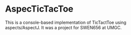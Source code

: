# AspecTicTacToe

This is a console-based implementation of TicTactToe using aspects/AspectJ. It was a project for SWEN656 at UMGC.
